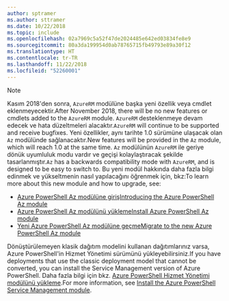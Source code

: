 ```yaml
---
author: sptramer
ms.author: sttramer
ms.date: 10/22/2018
ms.topic: include
ms.openlocfilehash: 02a7969c5a52f47de2024485e642ed03834fe8e9
ms.sourcegitcommit: 80a3da199954d0ab78765715fb49793e89a30f12
ms.translationtype: HT
ms.contentlocale: tr-TR
ms.lasthandoff: 11/22/2018
ms.locfileid: "52260001"
---
```

> [!NOTE]
> 
> <span data-ttu-id="2f1b4-101">Kasım 2018'den sonra, `AzureRM` modülüne başka yeni özellik veya cmdlet eklenmeyecektir.</span><span class="sxs-lookup"><span data-stu-id="2f1b4-101">After November 2018, there will be no new features or cmdlets added to the `AzureRM` module.</span></span> <span data-ttu-id="2f1b4-102">`AzureRM` desteklenmeye devam edecek ve hata düzeltmeleri alacaktır.</span><span class="sxs-lookup"><span data-stu-id="2f1b4-102">`AzureRM` will continue to be supported and receive bugfixes.</span></span> <span data-ttu-id="2f1b4-103">Yeni özellikler, aynı tarihte 1.0 sürümüne ulaşacak olan `Az` modülünde sağlanacaktır.</span><span class="sxs-lookup"><span data-stu-id="2f1b4-103">New features will be provided in the `Az` module, which will reach 1.0 at the same time.</span></span> <span data-ttu-id="2f1b4-104">`Az` modülünün `AzureRM` ile geriye dönük uyumluluk modu vardır ve geçişi kolaylaştıracak şekilde tasarlanmıştır.</span><span class="sxs-lookup"><span data-stu-id="2f1b4-104">`Az` has a backwards compatibility mode with `AzureRM`, and is designed to be easy to switch to.</span></span> <span data-ttu-id="2f1b4-105">Bu yeni modül hakkında daha fazla bilgi edinmek ve yükseltmenin nasıl yapılacağını öğrenmek için, bkz:</span><span class="sxs-lookup"><span data-stu-id="2f1b4-105">To learn more about this new module and how to upgrade, see:</span></span>
>
> * [<span data-ttu-id="2f1b4-106">Azure PowerShell Az modülüne giriş</span><span class="sxs-lookup"><span data-stu-id="2f1b4-106">Introducing the Azure PowerShell Az module</span></span>](/powershell/azure/new-azureps-module-az)
> * [<span data-ttu-id="2f1b4-107">Azure PowerShell Az modülünü yükleme</span><span class="sxs-lookup"><span data-stu-id="2f1b4-107">Install Azure PowerShell Az module</span></span>](/powershell/azure/install-az-ps)
> * [<span data-ttu-id="2f1b4-108">Yeni Azure PowerShell Az modülüne geçme</span><span class="sxs-lookup"><span data-stu-id="2f1b4-108">Migrate to the new Azure PowerShell Az module</span></span>](/powershell/azure/migrate-from-azurerm-to-az)
>
> <span data-ttu-id="2f1b4-109">Dönüştürülemeyen klasik dağıtım modelini kullanan dağıtımlarınız varsa, Azure PowerShell'in Hizmet Yönetimi sürümünü yükleyebilirsiniz.</span><span class="sxs-lookup"><span data-stu-id="2f1b4-109">If you have deployments that use the classic deployment model that cannot be converted, you can install the Service Management version of Azure PowerShell.</span></span> <span data-ttu-id="2f1b4-110">Daha fazla bilgi için bkz. [Azure PowerShell Hizmet Yönetimi modülünü yükleme](/powershell/azure/servicemanagement/install-azure-ps).</span><span class="sxs-lookup"><span data-stu-id="2f1b4-110">For more information, see [Install the Azure PowerShell Service Management module](/powershell/azure/servicemanagement/install-azure-ps).</span></span>
